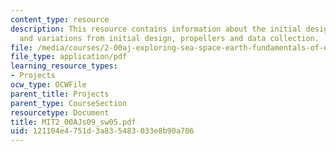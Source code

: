 ```yaml
---
content_type: resource
description: This resource contains information about the initial design, testing
  and variations from initial design, propellers and data collection.
file: /media/courses/2-00aj-exploring-sea-space-earth-fundamentals-of-engineering-design-spring-2009/121104e4751d3a835483033e8b90a706_MIT2_00AJs09_sw05.pdf
file_type: application/pdf
learning_resource_types:
- Projects
ocw_type: OCWFile
parent_title: Projects
parent_type: CourseSection
resourcetype: Document
title: MIT2_00AJs09_sw05.pdf
uid: 121104e4-751d-3a83-5483-033e8b90a706
---
```

